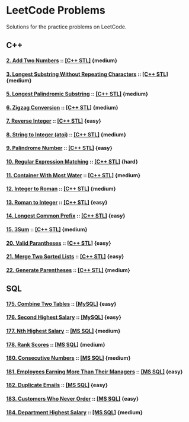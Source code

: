 # LeetCode Problems
Solutions for the practice problems on LeetCode.

## C++

#### [2. Add Two Numbers](https://leetcode.com/problems/add-two-numbers/) :: [[C++ STL]](002.Add-Two-Numbers.STL) {medium}

#### [3. Longest Substring Without Repeating Characters](https://leetcode.com/problems/longest-substring-without-repeating-characters/) :: [[C++ STL]](003.Longest-Substring.STL) {medium}

#### [5. Longest Palindromic Substring](https://leetcode.com/problems/longest-palindromic-substring/) :: [[C++ STL]](005.Longest-Palindromic-Substring.STL) {medium}

#### [6. Zigzag Conversion](https://leetcode.com/problems/zigzag-conversion/) :: [[C++ STL]](006.Zigzag-Conversion.STL) {medium}

#### [7. Reverse Integer](https://leetcode.com/problems/reverse-integer/) :: [[C++ STL]](007.Reverse-Integer.STL) {easy}

#### [8. String to Integer (atoi)](https://leetcode.com/problems/string-to-integer-atoi/) :: [[C++ STL]](008.String-to-Integer.STL) {medium}	

#### [9. Palindrome Number](https://leetcode.com/problems/palindrome-number/) :: [[C++ STL]](009.Palindrome-Number.STL) {easy}

#### [10. Regular Expression Matching](https://leetcode.com/problems/regular-expression-matching/) :: [[C++ STL]](010.Regular-Expression-Matching.STL) {hard}

#### [11. Container With Most Water](https://leetcode.com/problems/container-with-most-water/) :: [[C++ STL]](011.Container-With-Most-Water.STL) {medium}

#### [12. Integer to Roman](https://leetcode.com/problems/integer-to-roman/) :: [[C++ STL]](012.Integer-to-Roman.STL) {medium}

#### [13. Roman to Integer](https://leetcode.com/problems/roman-to-integer/) :: [[C++ STL]](013.Roman-to-Integer.STL) {easy}

#### [14. Longest Common Prefix](https://leetcode.com/problems/longest-common-prefix/) :: [[C++ STL]](014.Longest-Common-Prefix.STL) {easy}

#### [15. 3Sum](https://leetcode.com/problems/3sum/) :: [[C++ STL]](015.3Sum.STL) {medium}

#### [20. Valid Parantheses](https://leetcode.com/problems/valid-parentheses/) :: [[C++ STL]](020.Valid-Parantheses.STL) {easy}

#### [21. Merge Two Sorted Lists](https://leetcode.com/problems/merge-two-sorted-lists/) :: [[C++ STL]](021.Merge-Two-Sorted-Lists.STL) {easy}

#### [22. Generate Parentheses](https://leetcode.com/problems/generate-parentheses/) :: [[C++ STL]](022.Generate-Parentheses.STL) {medium}

## SQL

#### [175. Combine Two Tables](https://leetcode.com/problems/combine-two-tables) :: [[MySQL]](sql/175.Combine-Two-Tables.SQL) {easy}

#### [176. Second Highest Salary](https://leetcode.com/problems/second-highest-salary/) :: [[MySQL]](sql/176.Second-Highest-Salary.SQL) {easy}

#### [177. Nth Highest Salary](https://leetcode.com/problems/nth-highest-salary/) :: [[MS SQL]](sql/177.Nth-Highest-Salary.SQL) {medium}

#### [178. Rank Scores](https://leetcode.com/problems/rank-scores/) :: [[MS SQL]](sql/178.Rank-Scores.SQL) {medium}

#### [180. Consecutive Numbers](https://leetcode.com/problems/consecutive-numbers/) :: [[MS SQL]](sql/180.Consecutive-Numbers.SQL) {medium}

#### [181. Employees Earning More Than Their Managers](https://leetcode.com/problems/employees-earning-more-than-their-managers/) :: [[MS SQL]](sql/181.Employees-Earning-More-Than-Their-Managers.SQL) {easy}

#### [182. Duplicate Emails](https://leetcode.com/problems/duplicate-emails/)  :: [[MS SQL]](sql/182.Duplicate-Emails.SQL) {easy}

#### [183. Customers Who Never Order](https://leetcode.com/problems/customers-who-never-order/) :: [[MS SQL]](sql/183.Customers-WhoNeverOrder.SQL) {easy}

#### [184. Department Highest Salary](https://leetcode.com/problems/department-highest-salary/) :: [[MS SQL]](sql/184.Department-Highest-Salary.SQL) {medium}
